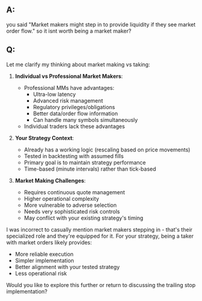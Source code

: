 
## A:
you said "Market makers might step in to provide liquidity if they see market order flow." so it isnt worth being a market maker?

## Q:
Let me clarify my thinking about market making vs taking:

1. **Individual vs Professional Market Makers**:
   - Professional MMs have advantages:
     * Ultra-low latency
     * Advanced risk management
     * Regulatory privileges/obligations
     * Better data/order flow information
     * Can handle many symbols simultaneously
   - Individual traders lack these advantages

2. **Your Strategy Context**:
   - Already has a working logic (rescaling based on price movements)
   - Tested in backtesting with assumed fills
   - Primary goal is to maintain strategy performance
   - Time-based (minute intervals) rather than tick-based

3. **Market Making Challenges**:
   - Requires continuous quote management
   - Higher operational complexity
   - More vulnerable to adverse selection
   - Needs very sophisticated risk controls
   - May conflict with your existing strategy's timing

I was incorrect to casually mention market makers stepping in - that's their specialized role and they're equipped for it. For your strategy, being a taker with market orders likely provides:
- More reliable execution
- Simpler implementation
- Better alignment with your tested strategy
- Less operational risk

Would you like to explore this further or return to discussing the trailing stop implementation?